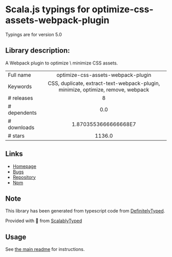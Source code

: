 
# Scala.js typings for optimize-css-assets-webpack-plugin

Typings are for version 5.0

## Library description:
A Webpack plugin to optimize \ minimize CSS assets.

|                    |                 |
| ------------------ | :-------------: |
| Full name          | optimize-css-assets-webpack-plugin |
| Keywords           | CSS, duplicate, extract-text-webpack-plugin, minimize, optimize, remove, webpack |
| # releases         | 8 |
| # dependents       | 0.0 |
| # downloads        | 1.8703553666666668E7 |
| # stars            | 1136.0 |

## Links
- [Homepage](http://github.com/NMFR/optimize-css-assets-webpack-plugin)
- [Bugs](https://github.com/NMFR/optimize-css-assets-webpack-plugin/issues)
- [Repository](https://github.com/NMFR/optimize-css-assets-webpack-plugin)
- [Npm](https://www.npmjs.com/package/optimize-css-assets-webpack-plugin)
    


## Note
This library has been generated from typescript code from [DefinitelyTyped](https://definitelytyped.org).

Provided with :purple_heart: from [ScalablyTyped](https://github.com/oyvindberg/ScalablyTyped)

## Usage
See [the main readme](../../readme.md) for instructions.


